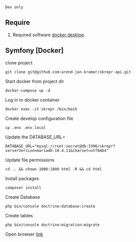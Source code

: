 ``Dev only``

## Require
1. Required software [docker desktop](https://www.docker.com/products/docker-desktop)

## Symfony [Docker]
clone project
```
git clone git@github.com:arend-jan-kramer/skrepr-api.git
```
Start docker from project dir
```
docker-compose up -d
```
Log in to docker container
```
docker exec -it skrepr /bin/bash
```
Create develop configuration file
```
cp .env .env.local
```

Update the DATABASE_URL=
```
DATABASE_URL="mysql://root:secret@db:3306/skrepr?serverVersion=mariadb-10.4.11&charset=utf8mb4"
```

Update file permissions
```
cd .. && chown 1000:1000 html -R && cd html
```

Install packages
```
composer install
```
Create Database
```
php bin/console doctrine:database:create
```
Create tables
```
php bin/console doctrine:migration:migrate
```
Open browser [link](http://localhost:9000)
